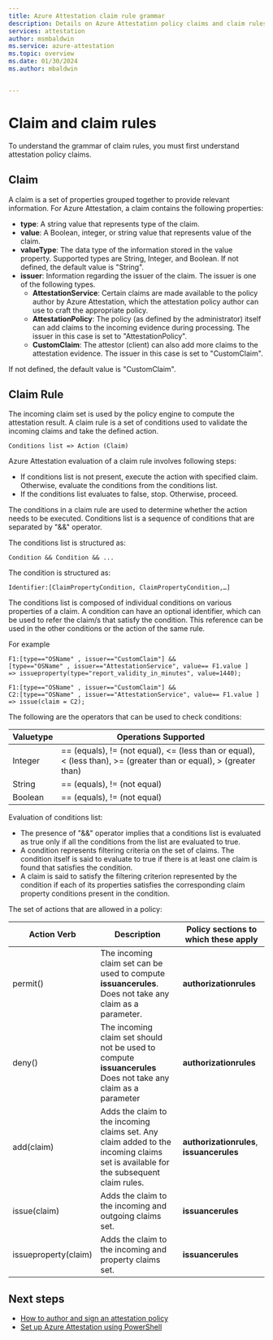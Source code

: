```yaml
---
title: Azure Attestation claim rule grammar
description: Details on Azure Attestation policy claims and claim rules.
services: attestation
author: msmbaldwin
ms.service: azure-attestation
ms.topic: overview
ms.date: 01/30/2024
ms.author: mbaldwin


---
```

# Claim and claim rules

To understand the grammar of claim rules, you must first understand attestation policy claims.

## Claim

A claim is a set of properties grouped together to provide relevant information. For Azure Attestation, a claim contains the following properties:

- **type**: A string value that represents type of the claim.
- **value**: A Boolean, integer, or string value that represents value of the claim.
- **valueType**: The data type of the information stored in the value property. Supported types are String, Integer, and Boolean. If not defined, the default value is "String".
- **issuer**: Information regarding the issuer of the claim. The issuer is one of the following types.
  - **AttestationService**: Certain claims are made available to the policy author by Azure Attestation, which the attestation policy author can use to craft the appropriate policy.
  - **AttestationPolicy**: The policy (as defined by the administrator) itself can add claims to the incoming evidence during processing. The issuer in this case is set to "AttestationPolicy".
  - **CustomClaim**: The attestor (client) can also add more claims to the attestation evidence. The issuer in this case is set to "CustomClaim".

If not defined, the default value is "CustomClaim".

## Claim Rule

The incoming claim set is used by the policy engine to compute the attestation result. A claim rule is a set of conditions used to validate the incoming claims and take the defined action.

```
Conditions list => Action (Claim)
```

Azure Attestation evaluation of a claim rule involves following steps:

- If conditions list is not present, execute the action with specified claim. Otherwise, evaluate the conditions from the conditions list.
- If the conditions list evaluates to false, stop. Otherwise, proceed.

The conditions in a claim rule are used to determine whether the action needs to be executed. Conditions list is a sequence of conditions that are separated by "&&" operator.

The conditions list is structured as:

```
Condition && Condition && ...
```

The condition is structured as:

```
Identifier:[ClaimPropertyCondition, ClaimPropertyCondition,…]
```

The conditions list is composed of individual conditions on various properties of a claim. A condition can have an optional identifier, which can be used to refer the claim/s that satisfy the condition. This reference can be used in the other conditions or the action of the same rule.

For example

```
F1:[type=="OSName" , issuer=="CustomClaim"] && 
[type=="OSName" , issuer=="AttestationService", value== F1.value ] 
=> issueproperty(type="report_validity_in_minutes", value=1440);

F1:[type=="OSName" , issuer=="CustomClaim"] && 
C2:[type=="OSName" , issuer=="AttestationService", value== F1.value ] 
=> issue(claim = C2);
```

The following are the operators that can be used to check conditions:

| Valuetype | Operations Supported |
|--|--|
| Integer | == (equals), \!= (not equal), <= (less than or equal), < (less than), >= (greater than or equal), > (greater than) |
| String | == (equals), \!= (not equal) |
| Boolean | == (equals), \!= (not equal) |

Evaluation of conditions list:

- The presence of "&&" operator implies that a conditions list is evaluated as true only if all the conditions from the list are evaluated to true.
- A condition represents filtering criteria on the set of claims. The condition itself is said to evaluate to true if there is at least one claim is found that satisfies the condition.
- A claim is said to satisfy the filtering criterion represented by the condition if each of its properties satisfies the corresponding claim property conditions present in the condition.  

The set of actions that are allowed in a policy:

| Action Verb | Description | Policy sections to which these apply |
|--|--|--|
| permit() | The incoming claim set can be used to compute **issuancerules**. Does not take any claim as a parameter. | **authorizationrules** |
| deny() | The incoming claim set should not be used to compute **issuancerules** Does not take any claim as a parameter | **authorizationrules** |
| add(claim) | Adds the claim to the incoming claims set. Any claim added to the incoming claims set is available for the subsequent claim rules. |**authorizationrules**, **issuancerules** |
| issue(claim) | Adds the claim to the incoming and outgoing claims set. | **issuancerules** |
| issueproperty(claim) | Adds the claim to the incoming and property claims set. | **issuancerules** |

## Next steps

- [How to author and sign an attestation policy](author-sign-policy.md)
- [Set up Azure Attestation using PowerShell](quickstart-powershell.md)
